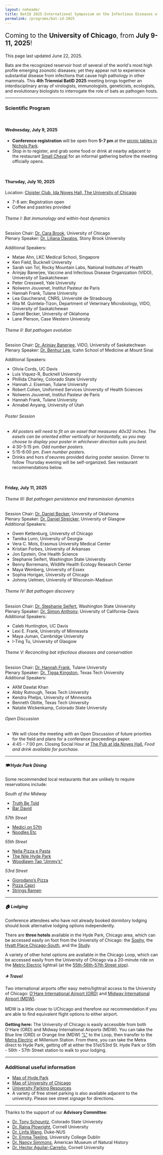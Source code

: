 ```yaml
---
layout: noheader
title: BatID 2025-International Symposium on the Infectious Diseases of Bats
permalink: /programs/bat-id-2025
---
```

<!--
<br>
<h4>Coming to the <strong>University of Chicago, July 9-11, 2025</strong>!</h4>
-->


<div class="bs-callout bs-callout-info">
<p style="font-size: 1.5em;">Coming to the <strong>University of Chicago</strong>, from <strong>July 9-11, 2025</strong>!</p>
<p>This page last updated June 22, 2025.</p>
</div>

Bats are the recognized reservoir host of several of the world's most high profile emerging zoonotic diseases; yet they appear not to experience substantial disease from infections that cause high pathology in other mammals. This <strong>4th Triennial BatID 2025</strong> meeting brings together an interdisciplinary array of virologists, immunologists, geneticists, ecologists, and evolutionary biologists to interrogate the role of bats as pathogen hosts.

<hr />


<h3>Scientific Program</h3>

<br> 

<h4>Wednesday, July 9, 2025</h4>
<ul>
<li> <strong>Conference registration</strong> will be open from <strong> 5-7 pm </strong> at the <a href="https://www.google.com/maps/place/1307+E+53rd+St,+Chicago,+IL+60615/@41.799341,-87.5972069,17z/data=!3m1!4b1!4m6!3m5!1s0x880e296bee15aceb:0x51a737579e5622b3!8m2!3d41.799337!4d-87.594632!16s%2Fg%2F11rg62wy11?entry=tts&g_ep=EgoyMDI1MDYxNy4wIPu8ASoASAFQAw%3D%3D&skid=7168e7bd-e286-4ec5-bbaf-c860106ffab6">picnic tables in Nichols Park</a>.</li>
<li> Stop in to register, and grab some food or drink at nearby adjacent to the restaurant <a href="https://smallcheval.com/locations/hyde-park">Small Cheval</a> for an informal gathering before the meeting officially opens.</li>
</ul>

<br>

<h4>Thursday, July 10, 2025</h4>

Location: <a href="https://maps.app.goo.gl/mG31rWwLbS1QTfwZ7"> Cloister Club, Ida Noyes Hall, The University of Chicago </a>
<ul>
<li> 7-8 am: Registration open </li>
<li> Coffee and pastries provided </li>
</ul>

<h6>Theme I: Bat immunology and within-host dynamics</h6>

Session Chair: <a href="https://brooklab.org">Dr. Cara Brook</a>, University of Chicago<br />
Plenary Speaker: <a href="https://lmdavalos.github.io">Dr. Liliana Davalos</a>, Stony Brook University<br />

Additional Speakers:
<ul>
<li> Matae Ahn, LKC Medical School, Singapore </li>
<li> Ken Field, Bucknell University </li>
<li> Sarah van Tol, Rocky Mountain Labs, National Institutes of Health </li>
<li> Arinjay Banerjee, Vaccine and Infectious Disease Organization (VIDO), University of Saskatchewan </li>
<li> Peter Cresswell, Yale University </li>
<li> Nolwenn Jouvenet, Institut Pasteur de Paris</li>
<li> Hannah Frank, Tulane University </li>
<li> Lea Gaucherand, CNRS, Université de Strasbourg </li>
<li> Rita M. Quintela-Tizon, Department of Veterinary Microbiology, VIDO, University of Saskatchewan</li>
<li> Daniel Becker, University of Oklahoma </li>
<li> Lane Pierson, Case Western University </li>
</ul>

<h6>Theme II: Bat pathogen evolution</h6>

Session Chair:  <a href="https://banerjeelab.ca">Dr. Arinjay Banerjee</a>, VIDO, University of Saskatechwan<br />
Plenary Speaker: <a href="https://leelabvirus.host/about">Dr. Benhur Lee</a>, Icahn School of Medicine at Mount Sinai<br />

Additional Speakers:
<ul>
<li> Olivia Cords, UC Davis </li>
<li> Luis Viquez-R, Bucknell University </li>
<li> Phillida Charley, Colorado State University </li>
<li> Hannah J. Eiseman, Tulane University </li>
<li> Robert Cohen, Uniformed Services University of Health Sciences </li>
<li> Nolwenn Jouvenet, Institut Pasteur de Paris</li>
<li> Hannah Frank, Tulane University </li>
<li> Annabel Anyang, University of Utah </li>
</ul>


<h6>Poster Session</h6>

<ul>
<li> <em> All posters will need to fit on an easel that measures 40x32 inches. The easels can be oriented either vertically or horizontally, so you may choose to display your poster in whichever direction suits you best. </em> </li>  
<li> 4:30-5:15 pm. <em> Odd number posters. </em> </li>
<li> 5:15-6:00 pm. <em> Even number posters. </em> </li>
<li> Drinks and hors d'oeuvres provided during poster session. Dinner to follow Thursday evening will be self-organized. See restaurant recommendations below. </li>
</ul>


<br>
<h4>Friday, July 11, 2025</h4>

<h6>Theme III: Bat pathogen persistence and transmission dynamics</h6>

Session Chair: <a href="http://beckerlab.weebly.com">Dr. Daniel Becker</a>, University of Oklahoma<br />
Plenary Speaker: <a href="https://streickerlab.com">Dr. Daniel Streicker</a>, University of Glasgow <br />
Additional Speakers:
<ul>
<li> Gwen Kettenburg, University of Chicago </li>
<li> Tamika Lunn, University of Georgia </li>
<li> Vera C. Mols, Erasmus University Medical Center </li>
<li> Kristian Forbes, University of Arkansas </li>
<li> Jon Epstein, One Health Science </li>
<li> Stephanie Seifert, Washington State University</li>
<li> Benny Borremans, Wildlife Health Ecology Research Center </li>
<li> Maya Weinberg, University of Essex  </li>
<li> Sophia Horigan, University of Chicago  </li>
<li> Johnny Uelmen, University of Wisconsin-Madisun  </li>
</ul>

<h6>Theme IV: Bat pathogen discovery</h6>

Session Chair: <a href="https://labs.wsu.edu/mezap/">Dr. Stephanie Seifert</a>, Washington State University <br />
Plenary Speaker: <a href="https://anthonylab.vetmed.ucdavis.edu">Dr. Simon Anthony</a>, University of California-Davis <br />
Additional Speakers:

<ul>
<li> Caleb Huntington, UC Davis </li>
<li> Lexi E. Frank, University of Minnesota </li>
<li> Maya Juman, Cambridge University  </li>
<li> I-Ting Tu, University of Glasgow </li>
</ul>


<h6>Theme V: Reconciling bat infectious diseases and conservation</h6>

Session Chair: <a href="https://www.hkfrank.com">Dr. Hannah Frank</a>, Tulane University <br>
Plenary Speaker: <a href="https://kingstonlab.org/people/tigga-kingston/">Dr. Tigga Kingston</a>, Texas Tech University<br />
Additional Speakers:

<ul>
<li> AKM Dawlat Khan </li>
<li> Abby Rutrough, Texas Tech University </li>
<li> Kendra Phelps, University of Minnesota </li>
<li> Benneth Obitte, Texas Tech University </li>
<li> Natalie Wickenkamp, Colorado State University </li>
</ul>


<h6>Open Discussion</h6>
<ul>
<li> We will close the meeting with an Open Discussion of future priorities for the field and plans for a conference proceedings paper. </li>
<li> 4:45 – 7:00 pm. Closing Social Hour at <a href="https://uofcpub.com">The Pub at Ida Noyes Hall.</a> <em> Food and drink available for purchase. </em> </li>
</ul>


<hr />

<h5>🍽 Hyde Park Dining </h5>
Some recommended local restaurants that are unlikely to require reservations include: <br>

<em> South of the Midway</em>
<ul>
<li> <a href="https://www.truthbetoldtavern.com">Truth Be Told</a> <br /> </li>
<li> <a href="https://bardavid.uchicago.edu">Bar David</a> <br /> </li>
</ul>

<em> 57th Street</em>
<ul>
<li> <a href="https://www.truthbetoldtavern.com">Medici on 57th</a> <br /> </li>
<li> <a href="https://bardavid.uchicago.edu">Noodles Etc</a> <br /> </li>
</ul>

<em> 55th Street</em>
<ul>
<li> <a href="https://nellachicago.com">Nella Pizza e Pasta</a> <br /> </li>
<li> <a href="https://www.nilehydepark.com">The Nile Hyde Park</a> <br /> </li>
<li> <a href="https://chibarproject.com/reviews/woodlawntap/">Woodlawn Tap “Jimmy’s”</a> <br /> </li>
</ul>


<em> 53rd Street</em>
<ul>
<li> <a href="https://giordanos.com/locations/hyde-park/">Giorodano’s Pizza</a> <br /> </li>
<li> <a href="https://www.pizzacapri.com/hyde-park/">Pizza Capri</a> <br /> </li>
<li> <a href="https://www.stringsramen.com">Strings Ramen</a> <br /> </li>
</ul>


<hr />

<h5>&#127968; Lodging </h5>

Conference attendees who have not already booked dormitory lodging should book alternative lodging options independently.

There are <strong>three hotels</strong> available in the Hyde Park, Chicago area, which can be accessed easily on foot from the University of Chicago: the <a href="https://sophyhotel.com/">Sophy</a>, the <a href="https://www.hyatt.com/hyatt-place/en-US/chizu-hyatt-place-chicago-south-university-medical-center">Hyatt Place Chicago-South</a>, and the <a href="https://www.thestudyatuniversityofchicago.com">Study</a>.

A variety of other hotel options are available in the Chicago Loop, which can be accessed easily from the University of Chicago via a 20-minute ride on the <a href="https://ridertools.metrarail.com">Metric Electric</a> lightrail (at the <a href="https://metra.com/train-lines/stations/55th-56th-57th-street">55th-56th-57th Street stop</a>).
<br>
<h5> &#9992; Travel</h5>
Two international airports offer easy metro/lightrail access to the University of Chicago: <a href="https://www.flychicago.com/ohare/home/pages/default.aspx">O'Hare International Airport (ORD)</a> and <a href="https://www.flychicago.com/midway/home/pages/default.aspx">Midway International Airport (MDW)</a>.
<br>
<br>
MDW is a little closer to UChicago and therefore our recommendation if you are able to find equivalent flight options to either airport.
<br>
<br>
<strong>Getting here:</strong> The University of Chicago is easily accessible from both O'Hare (ORD) and Midway International Airports (MDW). You can take the Blue line (ORD) or Orange line (MDW) <a href= "https://www.transitchicago.com/assets/1/6/ctamap_Lsystem.png">"L"</a> to the Loop, then transfer to the <a href="https://metra.com/train-lines/me"> Metra Electric</a> at Millenium Station. From there, you can take the Metra direct to Hyde Park, getting off at either the 51st/53rd St. Hyde Park or 55th - 56th - 57th Street station to walk to your lodging.

<hr />


<h3> Additional useful information</h3>
<ul> 
<li> <a href="https://www.google.com/maps/place/Hyde+Park,+Chicago,+IL/data=!4m2!3m1!1s0x880e2912ce6f7027:0xc0cfb5545d4a37b2?sa=X&ved=1t:242&ictx=111">Map of Hyde Park</a> </li>
<li> <a href="https://bpb-us-w2.wpmucdn.com/voices.uchicago.edu/dist/7/4088/files/2025/01/UC_11x17-Print-Directory-Map_2024.pdf"> Map of University of Chicago </a> </li>
<li> <a href="https://safety-security.uchicago.edu/transportation/driving-parking/visitor-parking"> University Parking Resources</a> </li>
      <li> A variety of free street parking is also available adjacent to the university. Please see street signage for directions.</li>
</ul>


<hr />

Thanks to the support of our <strong>Advisory Committee</strong>:
<ul>
<li><a href="https://labs.vetmedbiosci.colostate.edu/schountz/">Dr. Tony Schountz</a>, Colorado State University</li>
<li><a href="https://plowrightlab.org">Dr. Raina Plowright</a>, Cornell University</li>
<li><a href="https://frick.eeb.ucsc.edu">Dr. Linfa Wang</a>, Duke-NUS</li>
<li><a href="https://people.ucd.ie/emma.teeling">Dr. Emma Teeling</a>, University College Dublin</li>
<li><a href="https://www.amnh.org/research/staff-directory/nancy-b-simmons">Dr. Nancy Simmons</a>, American Museum of Natural History</li>
<li><a href="https://sites.google.com/view/aguilarlab/home">Dr. Hector Aguilar-Carreño</a>, Cornell University</li>
</ul>



<!--

<p style="font-size: 1.5em;"><strong><a href="https://airtable.com/appdHarZm5kC7Fkqf/pag1tw65yNV2QcS2a/form">Scholarship requests</a></strong> for registration fee waivers and travel support are due by February 28!</p> 


<div class="bs-callout bs-callout-info">
<p style="font-size: 1.5em;"><strong><a href="https://ti.to/batid-2025/conference-registration">Conference registration</a></strong> is now open through April 15!</p> 
<p style="font-size: 1.5em;"><strong><a href="https://ti.to/batid-2025/dormitory-lodging">Dormitory lodging</a></strong> is available to reserve through April 15!</p>
<br />

<p>This page last updated March 17, 2025.</p>
</div>



<h3>Logistics</h3>

<h5>📝 Abstracts</h5>


<strong>February 1, 2025</strong>: Abstract submissions open for talks and posters.<br />
<strong>March 15, 2025</strong>: Abstract submissions close<br />


 <strong>Abstract</strong> submissions are now closed. <br />
 <strong>Abstract submissions </strong> are now closed, and applicants have been notified of their status. <br />
 <em> We will post the symposium schedule in June 2025.</em> 

<h5>💸 Scholarships</h5>
<strong>Applications for registration fee waivers</strong> and <strong>travel scholarships</strong> are now closed, and applicants have been notified of their status. <br />
<em>We are working with scholarship applicants to arrange conference attendence.</em> 

<!--

<h5>💸 Scholarships</h5>
Registration fee waivers and travel scholarships will be made available! <br />
Preference will be given to early career researchers (students, postdocs, junior faculty) from underserved populations (low- and middle- income countries and/or underrepresented minority backgrounds), though all are welcome to apply. 
<br />

<strong>February 1, 2025</strong>: Scholarship applications open.<br />
<strong>February 28, 2025</strong>: Scholarship applications close.<br />

<h5> 🎟️ Registration </h5>
Registration for <strong>BatID 2025</strong> is now closed. 


<strong>February 24, 2025</strong>: Registration is open for BatID 2025! 
<br />
Register for a <strong>conference ticket <a href="https://ti.to/batid-2025/conference-registration">here</a> by April 15, 2025</strong>.<br />


<em>Registration fees are as follows:</em>

<ul>
<li>Faculty/Industry/Government Scientists/Media: $300</li>
<li>Postdocs: $200</li>
<li>Students (graduate and undergraduate): $150</li>
</ul>


<div class="bs-callout bs-callout-info">
<p>Stay tuned for more updates in the days ahead!</p>
</div>

-->